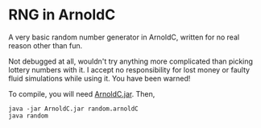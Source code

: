 # RNG in ArnoldC

A very basic random number generator in ArnoldC, written for no real reason
other than fun. 

Not debugged at all, wouldn't try anything more complicated than picking
lottery numbers with it. I accept no responsibility for lost money or faulty fluid simulations while using it. You have been warned!  


To compile, you will need [ArnoldC.jar](http://lhartikk.github.io/ArnoldC/). Then, 

```
java -jar ArnoldC.jar random.arnoldC
java random
```
